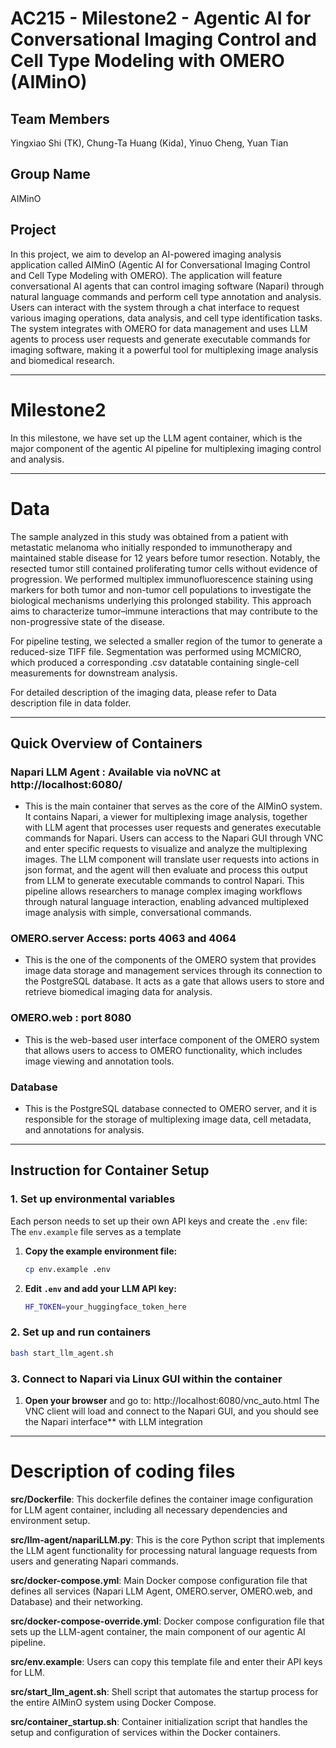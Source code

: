 # AC215 - Milestone2 - Agentic AI for Conversational Imaging Control and Cell Type Modeling with OMERO (AIMinO)

## Team Members
Yingxiao Shi (TK), Chung-Ta Huang (Kida), Yinuo Cheng, Yuan Tian

## Group Name
AIMinO

## Project
In this project, we aim to develop an AI-powered imaging analysis application called AIMinO (Agentic AI for Conversational Imaging Control and Cell Type Modeling with OMERO). The application will feature conversational AI agents that can control imaging software (Napari) through natural language commands and perform cell type annotation and analysis. Users can interact with the system through a chat interface to request various imaging operations, data analysis, and cell type identification tasks. The system integrates with OMERO for data management and uses LLM agents to process user requests and generate executable commands for imaging software, making it a powerful tool for multiplexing image analysis and biomedical research.

---

# Milestone2 
In this milestone, we have set up the LLM agent container, which is the major component of the agentic AI pipeline for multiplexing imaging control and analysis. 

---

# Data
The sample analyzed in this study was obtained from a patient with metastatic melanoma who initially responded to immunotherapy and maintained stable disease for 12 years before tumor resection. Notably, the resected tumor still contained proliferating tumor cells without evidence of progression. We performed multiplex immunofluorescence staining using markers for both tumor and non-tumor cell populations to investigate the biological mechanisms underlying this prolonged stability. This approach aims to characterize tumor–immune interactions that may contribute to the non-progressive state of the disease.

For pipeline testing, we selected a smaller region of the tumor to generate a reduced-size TIFF file. Segmentation was performed using MCMICRO, which produced a corresponding .csv datatable containing single-cell measurements for downstream analysis.

For detailed description of the imaging data, please refer to Data description file in data folder.

---

## Quick Overview of Containers 

### **Napari LLM Agent** : Available via noVNC at http://localhost:6080/
- This is the main container that serves as the core of the AIMinO system. It contains Napari, a viewer for multiplexing image analysis, together with LLM agent that processes user requests and generates executable commands for Napari. Users can access to the Napari GUI through VNC and enter specific requests to visualize and analyze the multiplexing images. The LLM component will translate user requests into actions in json format, and the agent will then evaluate and process this output from LLM to generate executable commands to control Napari. This pipeline allows researchers to manage complex imaging workflows through natural language interaction, enabling advanced multiplexed image analysis with simple, conversational commands.

### **OMERO.server** Access: ports 4063 and 4064
- This is the one of the components of the OMERO system that provides image data storage and management services through its connection to the PostgreSQL database. It acts as a gate that allows users to store and retrieve biomedical imaging data for analysis. 

### **OMERO.web** :  port 8080
- This is the web-based user interface component of the OMERO system that allows users to access to OMERO functionality, which includes image viewing and annotation tools. 

### **Database**
- This is the PostgreSQL database connected to OMERO server, and it is responsible for the storage of multiplexing image data, cell metadata, and annotations for analysis. 

---

##  Instruction for Container Setup

### 1. Set up environmental variables

Each person needs to set up their own API keys and create the `.env` file:
The `env.example` file serves as a template 

1. **Copy the example environment file:**
   ```bash
   cp env.example .env
   ```

2. **Edit `.env` and add your LLM API key:**
   ```bash
   HF_TOKEN=your_huggingface_token_here
   ```


### 2. Set up and run containers

```bash
bash start_llm_agent.sh
```


### 3. Connect to Napari via Linux GUI within the container

1. **Open your browser** and go to: http://localhost:6080/vnc_auto.html
The VNC client will load and connect to the Napari GUI, and you should see the Napari interface** with LLM integration



---

# Description of coding files

**src/Dockerfile**: This dockerfile defines the container image configuration for LLM agent container, including all necessary dependencies and environment setup.

**src/llm-agent/napariLLM.py**: This is the core Python script that implements the LLM agent functionality for processing natural language requests from users and generating Napari commands.

**src/docker-compose.yml**: Main Docker compose configuration file that defines all services (Napari LLM Agent, OMERO.server, OMERO.web, and Database) and their networking.

**src/docker-compose-override.yml**: Docker compose configuration file that sets up the LLM-agent container, the main component of our agentic AI pipeline.

**src/env.example**: Users can copy this template file and enter their API keys for LLM.

**src/start_llm_agent.sh**: Shell script that automates the startup process for the entire AIMinO system using Docker Compose.

**src/container_startup.sh**: Container initialization script that handles the setup and configuration of services within the Docker containers.


